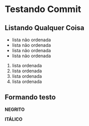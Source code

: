 # Testando Commit

## Listando Qualquer Coisa
 * lista não ordenada
 * lista não ordenada
 * lista não ordenada
 * lista não ordenada

 1. lista ordenada
 2. lista ordenada
 3. lista ordenada
 4. lista ordenada

 ## Formando testo
 **NEGRITO**

 __ITÁLICO__ 
